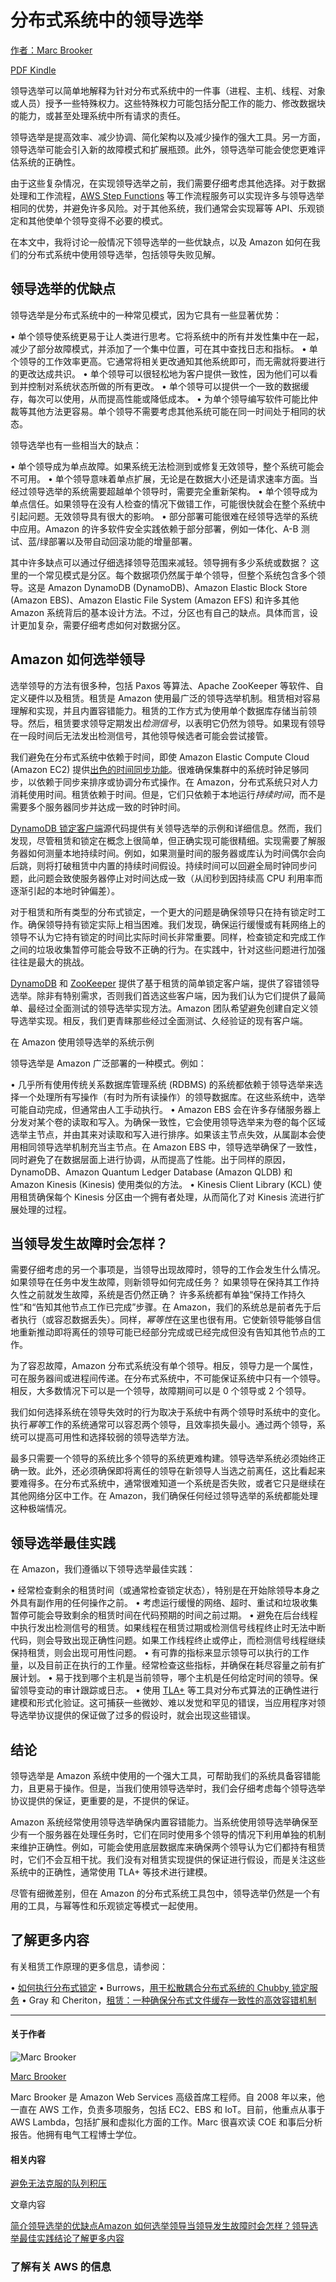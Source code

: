 # 分布式系统中的领导选举

[作者：Marc Brooker](https://aws.amazon.com/cn/builders-library/authors/marc-brooker/)

[ PDF](https://d1.awsstatic.com/zh_CN/builderslibrary/pdfs/leader-election-in-distributed-systems.pdf)[ Kindle](https://www.amazon.com/dp/B082M1JRPN)

领导选举可以简单地解释为针对分布式系统中的一件事（进程、主机、线程、对象或人员）授予一些特殊权力。这些特殊权力可能包括分配工作的能力、修改数据块的能力，或甚至处理系统中所有请求的责任。

领导选举是提高效率、减少协调、简化架构以及减少操作的强大工具。另一方面，领导选举可能会引入新的故障模式和扩展瓶颈。此外，领导选举可能会使您更难评估系统的正确性。

由于这些复杂情况，在实现领导选举之前，我们需要仔细考虑其他选择。对于数据处理和工作流程，[AWS Step Functions](https://aws.amazon.com/cn/step-functions/) 等工作流程服务可以实现许多与领导选举相同的优势，并避免许多风险。对于其他系统，我们通常会实现幂等 API、乐观锁定和其他使单个领导变得不必要的模式。

在本文中，我将讨论一般情况下领导选举的一些优缺点，以及 Amazon 如何在我们的分布式系统中使用领导选举，包括领导失败见解。

## 领导选举的优缺点

领导选举是分布式系统中的一种常见模式，因为它具有一些显著优势：

 

• 单个领导使系统更易于让人类进行思考。它将系统中的所有并发性集中在一起，减少了部分故障模式，并添加了一个集中位置，可在其中查找日志和指标。
• 单个领导的工作效率更高。它通常将相关更改通知其他系统即可，而无需就将要进行的更改达成共识。
• 单个领导可以很轻松地为客户提供一致性，因为他们可以看到并控制对系统状态所做的所有更改。
• 单个领导可以提供一个一致的数据缓存，每次可以使用，从而提高性能或降低成本。
• 为单个领导编写软件可能比仲裁等其他方法更容易。单个领导不需要考虑其他系统可能在同一时间处于相同的状态。

 

领导选举也有一些相当大的缺点：


• 单个领导成为单点故障。如果系统无法检测到或修复无效领导，整个系统可能会不可用。
• 单个领导意味着单点扩展，无论是在数据大小还是请求速率方面。当经过领导选举的系统需要超越单个领导时，需要完全重新架构。
• 单个领导成为单点信任。如果领导在没有人检查的情况下做错工作，可能很快就会在整个系统中引起问题。无效领导具有很大的影响。
• 部分部署可能很难在经领导选举的系统中应用。Amazon 的许多软件安全实践依赖于部分部署，例如一体化、A-B 测试、蓝/绿部署以及带自动回滚功能的增量部署。

 

其中许多缺点可以通过仔细选择领导范围来减轻。领导拥有多少系统或数据？ 这里的一个常见模式是分区。每个数据项仍然属于单个领导，但整个系统包含多个领导。这是 Amazon DynamoDB (DynamoDB)、Amazon Elastic Block Store (Amazon EBS)、Amazon Elastic File System (Amazon EFS) 和许多其他 Amazon 系统背后的基本设计方法。不过，分区也有自己的缺点。具体而言，设计更加复杂，需要仔细考虑如何对数据分区。

## Amazon 如何选举领导

选举领导的方法有很多种，包括 Paxos 等算法、Apache ZooKeeper 等软件、自定义硬件以及租赁。租赁是 Amazon 使用最广泛的领导选举机制。租赁相对容易理解和实现，并且内置容错能力。租赁的工作方式为使用单个数据库存储当前领导。然后，租赁要求领导定期发出*检测信号*，以表明它仍然为领导。如果现有领导在一段时间后无法发出检测信号，其他领导候选者可能会尝试接管。

我们避免在分布式系统中依赖于时间，即使 Amazon Elastic Compute Cloud (Amazon EC2) 提供[出色的时间同步功能](https://aws.amazon.com/blogs/aws/keeping-time-with-amazon-time-sync-service/)。很难确保集群中的系统时钟足够同步，以依赖于同步来排序或协调分布式操作。在 Amazon，分布式系统只对人力消耗使用时间。租赁依赖于时间。但是，它们只依赖于本地运行*持续时间*，而不是需要多个服务器同步并达成一致的时钟时间。

[DynamoDB 锁定客户端](https://github.com/awslabs/dynamodb-lock-client)源代码提供有关领导选举的示例和详细信息。然而，我们发现，尽管租赁和锁定在概念上很简单，但正确实现可能很精细。实现需要了解服务器如何测量本地持续时间。例如，如果测量时间的服务器或库认为时间偶尔会向后跳，则将打破租赁中内置的持续时间假设。持续时间可以回避全局时钟同步问题，此问题会致使服务器停止对时间达成一致（从闰秒到因持续高 CPU 利用率而逐渐引起的本地时钟偏差）。

对于租赁和所有类型的分布式锁定，一个更大的问题是确保领导只在持有锁定时工作。确保领导持有锁定实际上相当困难。我们发现，确保运行缓慢或有耗网络上的领导不认为它持有锁定的时间比实际时间长非常重要。同样，检查锁定和完成工作之间的垃圾收集暂停可能会导致不正确的行为。在实践中，针对这些问题进行加强往往是最大的挑战。

[DynamoDB](https://github.com/awslabs/dynamodb-lock-client) 和 [ZooKeeper](https://zookeeper.apache.org/doc/r3.5.5/recipes.html#sc_leaderElection) 提供了基于租赁的简单锁定客户端，提供了容错领导选举。除非有特别需求，否则我们首选这些客户端，因为我们认为它们提供了最简单、最经过全面测试的领导选举实现方法。Amazon 团队希望避免创建自定义领导选举实现。相反，我们更青睐那些经过全面测试、久经验证的现有客户端。

在 Amazon 使用领导选举的系统示例

领导选举是 Amazon 广泛部署的一种模式。例如：

• 几乎所有使用传统关系数据库管理系统 (RDBMS) 的系统都依赖于领导选举来选择一个处理所有写操作（有时为所有读操作）的领导数据库。在这些系统中，选举可能自动完成，但通常由人工手动执行。
• Amazon EBS 会在许多存储服务器上分发对某个卷的读取和写入。为确保一致性，它会使用领导选举来为卷的每个区域选举主节点，并由其来对读取和写入进行排序。如果该主节点失效，从属副本会使用相同领导选举机制充当主节点。在 Amazon EBS 中，领导选举确保了一致性，同时避免了在数据层面上进行协调，从而提高了性能。出于同样的原因，DynamoDB、Amazon Quantum Ledger Database (Amazon QLDB) 和 Amazon Kinesis (Kinesis) 使用类似的方法。
• Kinesis Client Library (KCL) 使用租赁确保每个 Kinesis 分区由一个拥有者处理，从而简化了对 Kinesis 流进行扩展处理的过程。

## 当领导发生故障时会怎样？

需要仔细考虑的另一个事项是，当领导出现故障时，领导的工作会发生什么情况。如果领导在任务中发生故障，则新领导如何完成任务？ 如果领导在保持其工作持久性之前就发生故障，系统是否仍然正确？ 许多系统都有单独“保持工作持久性”和“告知其他节点工作已完成”步骤。在 Amazon，我们的系统总是前者先于后者执行（或容忍数据丢失）。同样，*幂等性*在这里也很有用。它使新领导能够自信地重新推动即将离任的领导可能已经部分完成或已经完成但没有告知其他节点的工作。

为了容忍故障，Amazon 分布式系统没有单个领导。相反，领导力是一个属性，可在服务器间或进程间传递。在分布式系统中，不可能保证系统中只有一个领导。相反，大多数情况下可以是一个领导，故障期间可以是 0 个领导或 2 个领导。

我们如何选择系统在领导失效时的行为取决于系统中有两个领导时系统中的变化。执行*幂等*工作的系统通常可以容忍两个领导，且效率损失最小。通过两个领导，系统可以提高可用性和选择较弱的领导选举方法。

最多只需要一个领导的系统比多个领导的系统更难构建。领导选举系统必须始终正确一致。此外，还必须确保即将离任的领导在新领导人当选之前离任，这比看起来要难得多。在分布式系统中，通常很难知道一个系统是否失败，或者它只是继续在其他网络分区中工作。在 Amazon，我们确保任何经过领导选举的系统都能处理这种极端情况。

## 领导选举最佳实践

在 Amazon，我们遵循以下领导选举最佳实践：

• 经常检查剩余的租赁时间（或通常检查锁定状态），特别是在开始除领导本身之外具有副作用的任何操作之前。
• 考虑运行缓慢的网络、超时、重试和垃圾收集暂停可能会导致剩余的租赁时间在代码预期的时间之前过期。
• 避免在后台线程中执行发出检测信号的租赁。如果线程在租赁过期或检测信号线程终止时无法中断代码，则会导致出现正确性问题。如果工作线程终止或停止，而检测信号线程继续保持租赁，则会出现可用性问题。
• 有可靠的指标来显示领导可以执行的工作量，以及目前正在执行的工作量。经常检查这些指标，并确保在耗尽容量之前有扩展计划。
• 易于找到哪个主机是当前领导，哪个主机是任何给定时间的领导。保留领导变动的审计跟踪或日志。
• 使用 [TLA+](https://lamport.azurewebsites.net/tla/tla.html) 等工具对分布式算法的正确性进行建模和形式化验证。这可捕获一些微妙、难以发觉和罕见的错误，当应用程序对领导选举协议提供的保证做了过多的假设时，就会出现这些错误。

## 结论

领导选举是 Amazon 系统中使用的一个强大工具，可帮助我们的系统具备容错能力，且更易于操作。但是，当我们使用领导选举时，我们会仔细考虑每个领导选举协议提供的保证，更重要的是，不提供的保证。

Amazon 系统经常使用领导选举确保内置容错能力。当系统使用领导选举确保至少有一个服务器在处理任务时，它们在同时使用多个领导的情况下利用单独的机制来维护正确性。例如，可能会使用底层数据库来确保两个领导认为它们都持有租赁时，它们不会互相干扰。我们没有对租赁实现提供的保证进行假设，而是关注这些系统中的正确性，通常使用 TLA+ 等技术进行建模。

尽管有细微差别，但在 Amazon 的分布式系统工具包中，领导选举仍然是一个有用的工具，与幂等性和乐观锁定等模式一起使用。

## 了解更多内容

有关租赁工作原理的更多信息，请参阅：

• [如何执行分布式锁定](https://martin.kleppmann.com/2016/02/08/how-to-do-distributed-locking.html)
• Burrows，[用于松散耦合分布式系统的 Chubby 锁定服务](http://static.googleusercontent.com/media/research.google.com/en/us/archive/chubby-osdi06.pdf)
• Gray 和 Cheriton，[租赁：一种确保分布式文件缓存一致性的高效容错机制
](https://web.stanford.edu/class/cs240/readings/89-leases.pdf)

------

#### 关于作者

![Marc Brooker](https://d1.awsstatic.com/builderslibrary/authors-biopage/WEB_Redwood_Author-Portrait_Marc-Brooker.5ccc3f215454224dc6ea2a18d3628ed157e9937f.png)

[Marc Brooker](https://aws.amazon.com/cn/builders-library/authors/marc-brooker/)

Marc Brooker 是 Amazon Web Services 高级首席工程师。自 2008 年以来，他一直在 AWS 工作，负责多项服务，包括 EC2、EBS 和 IoT。目前，他重点从事于 AWS Lambda，包括扩展和虚拟化方面的工作。Marc 很喜欢读 COE 和事后分析报告。他拥有电气工程博士学位。

#### 相关内容

[避免无法克服的队列积压](https://aws.amazon.com/cn/builders-library/avoiding-insurmountable-queue-backlogs/)

文章内容

[简介](https://aws.amazon.com/cn/builders-library/leader-election-in-distributed-systems/?did=ba_card&trk=ba_card#Introduction)[领导选举的优缺点](https://aws.amazon.com/cn/builders-library/leader-election-in-distributed-systems/?did=ba_card&trk=ba_card#Advantages_and_disadvantages_of_leader_election)[Amazon 如何选举领导](https://aws.amazon.com/cn/builders-library/leader-election-in-distributed-systems/?did=ba_card&trk=ba_card#How_Amazon_elects_a_leader)[当领导发生故障时会怎样？](https://aws.amazon.com/cn/builders-library/leader-election-in-distributed-systems/?did=ba_card&trk=ba_card#What_happens_when_the_leader_fails.3F)[领导选举最佳实践](https://aws.amazon.com/cn/builders-library/leader-election-in-distributed-systems/?did=ba_card&trk=ba_card#Best_practices_for_leader_election)[结论](https://aws.amazon.com/cn/builders-library/leader-election-in-distributed-systems/?did=ba_card&trk=ba_card#Conclusion)[了解更多内容](https://aws.amazon.com/cn/builders-library/leader-election-in-distributed-systems/?did=ba_card&trk=ba_card#Further_reading)

### 了解有关 AWS 的信息